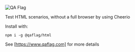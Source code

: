 ![QA Flag](https://www.qaflag.com/img/qaflag.png)

Test HTML scenarios, without a full browser by using Cheerio

Install with:

```
npm i -g @qaflag/html
```

See [https://www.qaflag.com] for more details
